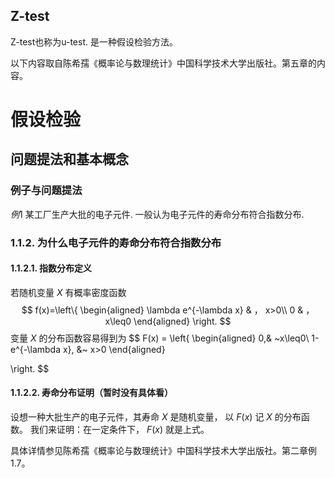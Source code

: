 ## Z-test

Z-test也称为u-test. 是一种假设检验方法。

以下内容取自陈希孺《概率论与数理统计》中国科学技术大学出版社。第五章的内容。

#  假设检验

##  问题提法和基本概念

### 例子与问题提法

$例1$ 某工厂生产大批的电子元件. 一般认为电子元件的寿命分布符合指数分布.

### 1.1.2. 为什么电子元件的寿命分布符合指数分布

#### 1.1.2.1. 指数分布定义

若随机变量 $X$ 有概率密度函数
$$
f(x)=\left\{
\begin{aligned}
\lambda e^{-\lambda x} & ， x>0\\
0 & ，x\leq0
\end{aligned}
\right.
$$
变量 $X$ 的分布函数容易得到为
$$
F(x) = \left\{
\begin{aligned}
0,& ~x\leq0\\
1-e^{-\lambda x}, &~ x>0
\end{aligned}

\right.
$$

#### 1.1.2.2. 寿命分布证明（暂时没有具体看）

设想一种大批生产的电子元件，其寿命 $X$ 是随机变量， 以 $F(x)$ 记 $X$ 的分布函数。 我们来证明：在一定条件下， $F(x)$ 就是上式。

具体详情参见陈希孺《概率论与数理统计》中国科学技术大学出版社。第二章例1.7。 




















